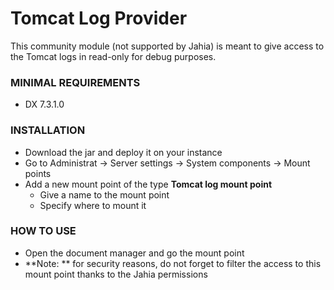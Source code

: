 # Tomcat Log Provider
This community module (not supported by Jahia) is meant to give access to the Tomcat logs in read-only for debug purposes.

### MINIMAL REQUIREMENTS
* DX 7.3.1.0

### INSTALLATION
- Download the jar and deploy it on your instance
- Go to Administrat -> Server settings -> System components -> Mount points
- Add a new mount point of the type **Tomcat log mount point**
  - Give a name to the mount point
  - Specify where to mount it

### HOW TO USE
 -  Open the document manager and go the mount point
 - **Note: ** for security reasons, do not forget to filter the access to this mount point thanks to the Jahia permissions
